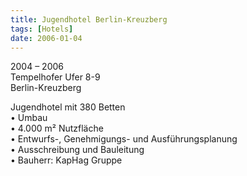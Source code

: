 ```yaml
---
title: Jugendhotel Berlin-Kreuzberg
tags: [Hotels]
date: 2006-01-04
---
```

2004 – 2006<br/>
Tempelhofer Ufer 8-9<br/>
Berlin-Kreuzberg 

Jugendhotel mit 380 Betten<br/>
• Umbau<br/>
• 4.000 m² Nutzfläche<br/>
• Entwurfs-, Genehmigungs- und Ausführungsplanung<br/>
• Ausschreibung und Bauleitung<br/>
• Bauherr: KapHag Gruppe<br/>
